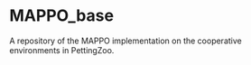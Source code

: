 # MAPPO_base
A repository of the MAPPO implementation on the cooperative environments in PettingZoo.
